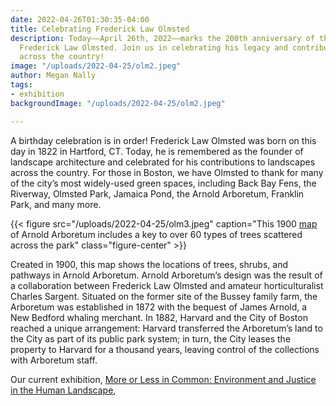 ```yaml
---
date: 2022-04-26T01:30:35-04:00
title: Celebrating Frederick Law Olmsted
description: Today––April 26th, 2022––marks the 200th anniversary of the birth of
  Frederick Law Olmsted. Join us in celebrating his legacy and contributions to landscapes
  across the country!
image: "/uploads/2022-04-25/olm2.jpeg"
author: Megan Nally
tags:
- exhibition
backgroundImage: "/uploads/2022-04-25/olm2.jpeg"

---
```

A birthday celebration is in order! Frederick Law Olmsted was born on this day in 1822 in Hartford, CT. Today, he is remembered as the founder of landscape architecture and celebrated for his contributions to landscapes across the country. For those in Boston, we have Olmsted to thank for many of the city’s most widely-used green spaces, including Back Bay Fens, the Riverway, Olmsted Park, Jamaica Pond, the Arnold Arboretum, Franklin Park, and many more. 

{{< figure src="/uploads/2022-04-25/olm3.jpeg" caption="This 1900 [map](https://collections.leventhalmap.org/search/commonwealth:9s161f59c) of Arnold Arboretum includes a key to over 60 types of trees scattered across the park" class="figure-center" >}}

  
Created in 1900, this map shows the locations of trees, shrubs, and pathways in Arnold Arboretum. Arnold Arboretum’s design was the result of a collaboration between Frederick Law Olmsted and amateur horticulturalist Charles Sargent. Situated on the former site of the Bussey family farm, the Arboretum was established in 1872 with the bequest of James Arnold, a New Bedford whaling merchant. In 1882, Harvard and the City of Boston reached a unique arrangement: Harvard transferred the Arboretum’s land to the City as part of its public park system; in turn, the City leases the property to Harvard for a thousand years, leaving control of the collections with Arboretum staff. 

  
Our current exhibition, [More or Less in Common: Environment and Justice in the Human Landscape](https://www.leventhalmap.org/digital-exhibitions/more-or-less-in-common/), 